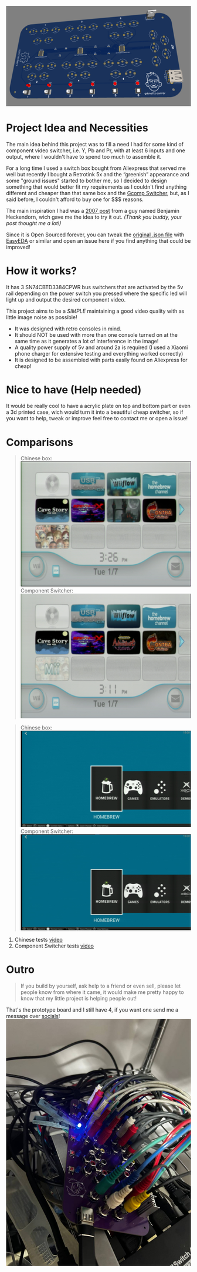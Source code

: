 ![img](./Images/front.png)

# Project Idea and Necessities

The main idea behind this project was to fill a need I had for some kind of component video switcher, i.e. Y, Pb and Pr, with at least 6 inputs and one output, where I wouldn't have to spend too much to assemble it.

For a long time I used a switch box bought from Aliexpress that served me well but recently I bought a Retrotink 5x and the “greenish” appearance and some "ground issues" started to bother me, so I decided to design something that would better fit my requirements as I couldn't find anything different and cheaper than that same box and the [Gcomp Switcher](https://www.retrorgb.com/?s=gcomp), but, as I said before, I couldn't afford to buy one for $$$ reasons.

The main inspiration I had was a [2007 post](https://www.engadget.com/2007-03-13-how-to-make-a-solid-state-a-v-switcher.html) from a guy named Benjamin Heckendorn, wich gave me the idea to try it out. *(Thank you buddy, your post thought me a lot!)*

Since it is Open Sourced forever, you can tweak the [original .json file](./Component%20Switcher%20V1/Component%20Switcher%20V1%20Rev1.2.json) with [EasyEDA](https://easyeda.com/) or similar and open an issue here if you find anything that could be improved!

# How it works?
It has 3 SN74CBTD3384CPWR bus switchers that are activated by the 5v rail depending on the power switch you pressed where the specific led will light up and output the desired component video.

This project aims to be a *SIMPLE* maintaining a good video quality with as little image noise as possible!

- It was designed with retro consoles in mind.
- It should NOT be used with more than one console turned on at the same time as it generates a lot of interference in the image!
- A quality power supply of 5v and around 2a is required (I used a Xiaomi phone charger for extensive testing and everything worked correctly)
- It is designed to be assembled with parts easily found on Aliexpress for cheap!

# Nice to have (Help needed)
It would be really cool to have a acrylic plate on top and bottom part or even a 3d printed case, wich would turn it into a beautiful cheap switcher, so if you want to help, tweak or improve feel free to contact me or open a issue!

# Comparisons
>Chinese box:
![Wii - Chinese box](./Images/wii%20china%20box.png)
Component Switcher:
![img](./Images/wii.png)

> Chinese box:
![img](./Images/xbox%20china%20box.png)
Component Switcher:
![img](./Images/xbox.png)

1. Chinese tests
[video](./Videos/China.mov)
2. Component Switcher tests
[video](./Videos/Meu.mov)

# Outro
> If you build by yourself, ask help to a friend or even sell, please let people know from where it came, it would make me pretty happy to know that my little project is helping people out!

That's the prototype board and I still have 4, if you want one send me a message over [socials](https://gabnattz.com.br/)!
![img](./Images/proto.jpg)
